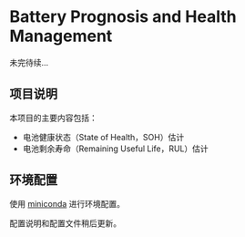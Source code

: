 # Battery Prognosis and Health Management

未完待续...

## 项目说明

本项目的主要内容包括：

- 电池健康状态（State of Health，SOH）估计
- 电池剩余寿命（Remaining Useful Life，RUL）估计

## 环境配置

使用 [miniconda](https://docs.conda.io/en/latest/miniconda.html) 进行环境配置。

配置说明和配置文件稍后更新。